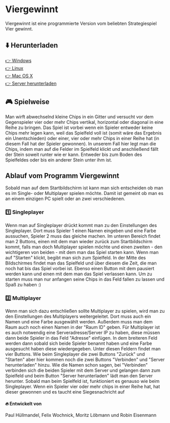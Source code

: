 # Viergewinnt

Viergewinnt ist eine programmierte Version vom beliebten Strategiespiel Vier
gewinnt.

## ⬇️ Herunterladen

[👉 Windows](https://github.com/Hobb8s/viergewinnt/releases/download/v0.8-alpha/viergewinnt-windows.jar)  
[👉 Linux](https://github.com/Hobb8s/viergewinnt/releases/download/v0.8-alpha/viergewinnt-linux.jar)  
[👉 Mac OS X](https://github.com/Hobb8s/viergewinnt/releases/download/v0.8-alpha/viergewinnt-macos.jar)  
[👉 Server herunterladen](https://github.com/Hobb8s/viergewinnt/tree/main/server#readme)

## 🎮 Spielweise

Man wirft abwechselnd kleine Chips in ein Gitter und versucht vor dem
Gegenspieler vier oder mehr Chips vertikal, horizontal oder diagonal in eine
Reihe zu bringen. Das Spiel ist vorbei wenn ein Spieler entweder keine Chips
mehr legen kann, weil das Spielfeld voll ist (somit wäre das Ergebnis ein
Unentschieden) oder einer, vier oder mehr Chips in einer Reihe hat (in diesem
Fall hat der Spieler gewonnen). In unserem Fall hier legt man die Chips, indem
man auf die Felder im Spielfeld klickt und anschließend fällt der Stein soweit
runter wie er kann. Entweder bis zum Boden des Spielfeldes oder bis ein anderer
Stein unter ihm ist.

## Ablauf vom Programm Viergewinnt

Sobald man auf dem Startbildschirm ist kann man sich entscheiden ob man es im
Single- oder Multiplayer spielen möchte. Damit ist gemeint ob man es an einem
einzigen PC spielt oder an zwei verschiedenen.

### 1️⃣ Singleplayer

Wenn man auf Singleplayer drückt kommt man zu den Einstellungen des
Singleplayer. Dort muss Spieler 1 einen Namen eingeben und eine Farbe aussuchen,
Spieler 2 muss das gleiche machen. Im unteren Bereich findet man 2 Buttons,
einen mit dem man wieder zurück zum Startbildschirm kommt, falls man doch
Multiplayer spielen möchte und einen zweiten - den wichtigeren von beiden - mit
dem man das Spiel starten kann. Wenn man auf "Starten" klickt, begibt man sich
zum Spielfeld. In der Mitte des Bildschirmes findet man das Spielfeld und über
diesem die Zeit, die man noch hat bis das Spiel vorbei ist. Ebenso einen Button
mit dem pausiert werden kann und einen mit dem man das Spiel verlassen kann. Um
zu starten muss man nur anfangen seine Chips in das Feld fallen zu lassen und
Spaß zu haben :)

### 2️⃣ Multiplayer

Wenn man sich dazu entschließen sollte Multiplayer zu spielen, wird man zu den
Einstellungen des Multiplayers weitergeleitet. Dort muss auch ein Namen und eine
Farbe ausgewählt werden. Außerdem muss man dem Raum auch noch einen Namen in der
"Raum ID" geben. Für Multiplayer ist es auch notwendig eine Serveradresse/Server
IP zu haben, diese müssen dann beide Spieler in das Feld "Adresse" einfügen. In
dem breiteren Feld werden dann sobald sich beide Spieler benannt haben und eine
Farbe ausgesucht haben diese wiedergegeben. Unter diesen Feldern findet man vier
Buttons. Wie beim Singleplayer die zwei Buttons "Zurück" und "Starten" aber hier
kommen noch die zwei Buttons "Verbinden" und "Server herunterladen" hinzu. Wie
die Namen schon sagen, bei "Verbinden" verbinden sich die beiden Spieler mit dem
Server und gelangen dann zum Spielfeld und beim Button "Server herunterladen"
lädt man den Server herunter. Sobald man beim Spielfeld ist, funktioniert es
genauso wie beim Singleplayer. Wenn ein Spieler vier oder mehr chips in einer
Reihe hat, hat dieser gewonnen und es taucht eine Siegesnachricht auf

#### 🔥 Entwickelt von

Paul Hüllmandel, Felix Wochnick, Moritz Löbmann und Robin Eisenmann
